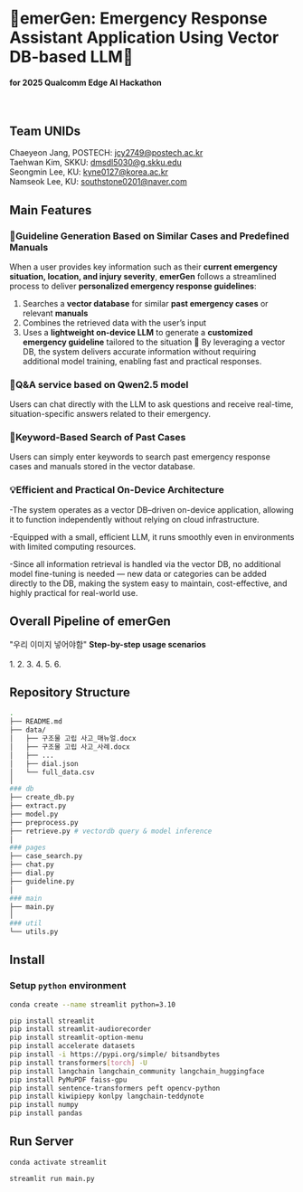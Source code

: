# 🚨emerGen: Emergency Response Assistant Application Using Vector DB-based LLM🚨
#### for 2025 Qualcomm Edge AI Hackathon
<br>

## Team UNIDs
Chaeyeon Jang, POSTECH: jcy2749@postech.ac.kr<br>
Taehwan Kim, SKKU: dmsdl5030@g.skku.edu<br>
Seongmin Lee, KU: kyne0127@korea.ac.kr<br>
Namseok Lee, KU: southstone0201@naver.com<br>

## Main Features
### 📘Guideline Generation Based on Similar Cases and Predefined Manuals
When a user provides key information such as their **current emergency situation, location, and injury severity**, **emerGen** follows a streamlined process to deliver **personalized emergency response guidelines**:

1. Searches a **vector database** for similar **past emergency cases** or relevant **manuals**
2. Combines the retrieved data with the user’s input
3. Uses a **lightweight on-device LLM** to generate a **customized emergency guideline** tailored to the situation
🔹 By leveraging a vector DB, the system delivers accurate information without requiring additional model training, enabling fast and practical responses.

### 💬Q&A service based on Qwen2.5 model
Users can chat directly with the LLM to ask questions and receive real-time, situation-specific answers related to their emergency.

### 🔎Keyword-Based Search of Past Cases
Users can simply enter keywords to search past emergency response cases and manuals stored in the vector database.

### 💡Efficient and Practical On-Device Architecture
-The system operates as a vector DB–driven on-device application, allowing it to function independently without relying on cloud infrastructure.

-Equipped with a small, efficient LLM, it runs smoothly even in environments with limited computing resources.

-Since all information retrieval is handled via the vector DB, no additional model fine-tuning is needed — new data or categories can be added directly to the DB, making the system easy to maintain, cost-effective, and highly practical for real-world use.
 
## Overall Pipeline of emerGen
"우리 이미지 넣어야함" 
<b>Step-by-step usage scenarios</b>  <br><br>
1.
2.
3.
4.
5.
6.

## Repository Structure
``` bash
.
├── README.md
├── data/
│   ├── 구조물 고립 사고_매뉴얼.docx
│   ├── 구조물 고립 사고_사례.docx
│   ├── ...
│   ├── dial.json
│   └── full_data.csv
│   
### db
├── create_db.py
├── extract.py
├── model.py
├── preprocess.py
├── retrieve.py # vectordb query & model inference
│
### pages
├── case_search.py
├── chat.py
├── dial.py
├── guideline.py
│
### main
├── main.py
│
### util
└── utils.py
```

## Install
### Setup `python` environment
```bash
conda create --name streamlit python=3.10
```
```bash
pip install streamlit
pip install streamlit-audiorecorder
pip install streamlit-option-menu 
pip install accelerate datasets
pip install -i https://pypi.org/simple/ bitsandbytes
pip install transformers[torch] -U
pip install langchain langchain_community langchain_huggingface
pip install PyMuPDF faiss-gpu
pip install sentence-transformers peft opencv-python
pip install kiwipiepy konlpy langchain-teddynote
pip install numpy
pip install pandas
```

## Run Server
```bash
conda activate streamlit
```
```bash
streamlit run main.py
```



